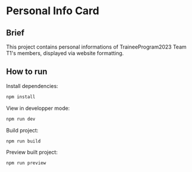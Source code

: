 # Personal Info Card

## Brief

This project contains personal informations of TraineeProgram2023 Team T1's members, displayed via website formatting.

## How to run

Install dependencies:

```Bash
npm install
```

View in developper mode:

```Bash
npm run dev
```

Build project:

```Bash
npm run build
```

Preview built project:

```Bash
npm run preview
```
